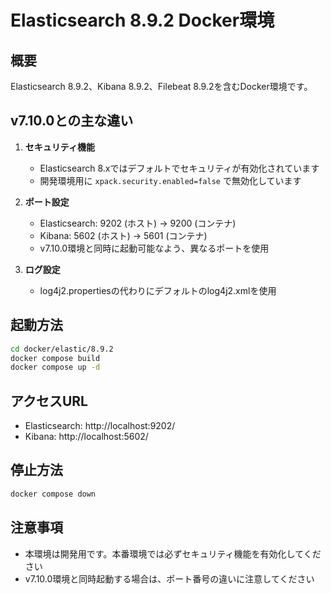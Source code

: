 # Elasticsearch 8.9.2 Docker環境

## 概要
Elasticsearch 8.9.2、Kibana 8.9.2、Filebeat 8.9.2を含むDocker環境です。

## v7.10.0との主な違い

1. **セキュリティ機能**
   - Elasticsearch 8.xではデフォルトでセキュリティが有効化されています
   - 開発環境用に `xpack.security.enabled=false` で無効化しています

2. **ポート設定**
   - Elasticsearch: 9202 (ホスト) → 9200 (コンテナ)
   - Kibana: 5602 (ホスト) → 5601 (コンテナ)
   - v7.10.0環境と同時に起動可能なよう、異なるポートを使用

3. **ログ設定**
   - log4j2.propertiesの代わりにデフォルトのlog4j2.xmlを使用

## 起動方法

```bash
cd docker/elastic/8.9.2
docker compose build
docker compose up -d
```

## アクセスURL

- Elasticsearch: http://localhost:9202/
- Kibana: http://localhost:5602/

## 停止方法

```bash
docker compose down
```

## 注意事項

- 本環境は開発用です。本番環境では必ずセキュリティ機能を有効化してください
- v7.10.0環境と同時起動する場合は、ポート番号の違いに注意してください